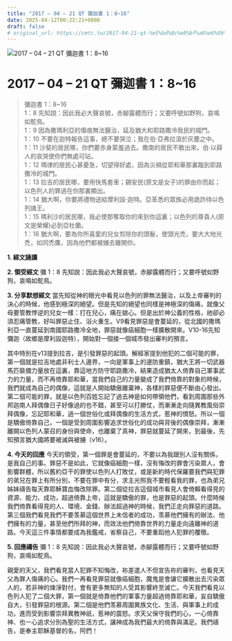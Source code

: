 ```yaml
---
title: "2017 – 04 – 21 QT 彌迦書 1：8~16"
date: 2025-04-12T00:22:21+0800
draft: false
# original_url: https://cmtc.tw/2017-04-21-qt-%e5%bd%8c%e8%bf%a6%e6%9b%b8-1%ef%bc%9a816
---
```


![2017 – 04 – 21 QT 彌迦書 1：8\~16](/images/qt.jpg   "2017 – 04 – 21 QT 彌迦書 1：8\~16")

# 2017 – 04 – 21 QT 彌迦書 1：8\~16

> 彌迦書 1：8\~16  
> 1：8 先知說：因此我必大聲哀號，赤腳露體而行；又要呼號如野狗，哀鳴如鴕鳥。  
> 1：9 因為撒瑪利亞的傷痕無法醫治，延及猶大和耶路撒冷我民的城門。  
> 1：10 不要在迦特報告這事，總不要哭泣；我在伯‧亞弗拉滾於灰塵之中。  
> 1：11 沙斐的居民哪，你們要赤身蒙羞過去。撒南的居民不敢出來。伯‧以薛人的哀哭使你們無處可站。  
> 1：12 瑪律的居民心甚憂急，切望得好處，因為災禍從耶和華那裏臨到耶路撒冷的城門。  
> 1：13 拉吉的居民哪，要用快馬套車；錫安民(原文是女子)的罪由你而起；以色列人的罪過在你那裏顯出。  
> 1：14 猶大啊，你要將禮物送給摩利設‧迦特。亞革悉的眾族必用詭詐待以色列諸王。  
> 1：15 瑪利沙的居民哪，我必使那奪取你的來到你這裏；以色列的尊貴人(原文是榮耀)必到亞杜蘭。  
> 1：16 猶大啊，要為你所喜愛的兒女剪除你的頭髮，使頭光禿，要大大地光禿，如同禿鷹，因為他們都被擄去離開你。

**1. 經文誦讀**

**2. 領受經文**
彌 1：8 先知說：因此我必大聲哀號，赤腳露體而行；又要呼號如野狗，哀鳴如鴕鳥。

**3. 分享默想經文**
當先知從神的眼光中看見以色列的罪無法醫治，以及上帝審判的決心的時候，他感到極深的絕望。但是先知的絕望也同樣是神極深的傷痛，就像父母要管教悖逆的兒女一樣：打在兒心，痛在娘心。但是出於神公義的性格，祂卻必須忍痛管教，好叫罪惡止住、浴火重生。V9看見罪惡是會蔓延的，從北國的撒瑪利亞一直蔓延到南國耶路撒冷全地，罪惡就像癌細胞一樣擴散開來。V10-16先知彌迦（故鄉是摩利設迦特），開始對一個接一個城市發出審判的預言。

其中特別在v13提到拉吉，是引發罪惡的起頭。解經家提到他犯的二個可能的罪，第一個就是拉吉地處非利士人邊界，一向是軍事上的邊防重鎮，猶大王將一切武器馬匹裝備力量放在這裏，靠這地方防守耶路撒冷，結果造成猶太人倚靠自己軍事武力的力量，而不再倚靠耶和華，當我們自己的力量變成了我們倚靠的對象的時候，我們就成為自己的偶像，這就是人開始驕傲離棄神，各樣的罪惡便不斷由心發出。第二個可能的罪，就是以色列百姓忘記了過去神是如何帶領他們，看到周圍那些外邦迦南人拜偶像日子好像過的也不錯，甚至可以打勝仗，而漸漸走向隨異教風俗崇拜偶像，忘記耶和華，過一個世俗化或拜偶像的生活方式，惹神的憤怒。所以一個是驕傲倚靠自己，一個是受到周圍影響追求世俗化的成功與背後的偶像崇拜，漸漸離開以色列人蒙召的身份與使命，也離棄了真神，罪惡就蔓延了開來，到最後，先知預言猶大國將要被滅與被擄（v16）。

**4. 今天的回應**
今天的領受，第一個罪是會蔓延的，不要以為我跟別人沒有關係，是我自己的事。罪惡不是如此，它就像癌細胞一樣，沒有悔改的罪會污染眾人，會影響群體，所以舊約亞干的罪使以色列人打敗仗，或是新約時代保羅要我們與犯罪的弟兄在罪上有所分別，不要在罪中有分，求主光照我不要輕看我的罪，也為弟兄姊妹禱告每天靠耶穌寶血悔改除罪。第二個從拉吉這個城市看見人會倚賴看得見的資源、能力、成功，超過倚靠上帝，這就是驕傲的罪，也是罪惡的起頭。什麼時候我們倚靠看得見的人、環境、金錢、辦法超過神的時候，我們正走向罪惡的道路。第三個我們看見我們不要羡慕這個世界上未信者的成功，羡慕他們擁有的辦法、他們擁有的力量，甚至他們所拜的神，而效法他們倚靠世界的力量走向遠離神的道路。今天這三件事情都要成為我鑑戒，省察自己，不要重蹈他人犯罪的覆徹。

**5. 回應禱告**
彌 1：8 先知說：因此我必大聲哀號，赤腳露體而行；又要呼號如野狗，哀鳴如鴕鳥。

親愛的天父，我們看見當人犯罪不知悔改，祢差遣人不但宣告祢的審判，也看見天父為罪人傷痛的心。我們一再看見罪惡就像癌細胞，魔鬼是會讓它擴散出去污染眾人的，若非神的煉淨對付，會有更多無知的人受其影響終至滅亡。今天我們看見以色列人犯了二個大罪，第一個就是倚靠他們的軍事力量超過倚靠耶和華，妄自驕傲自大，引發罪惡的根源。第二個是他們羡慕周圍異族文化、生活、與軍事上的成功，進而受到影響崇拜異教神祇，惹神的震怒。求天父保守我們的心，一心倚靠神、也一心追求分別為聖的生活方式，讓神成為我們最大的倚靠與滿足。我們禱告，是奉主耶穌基督的名，阿們！
